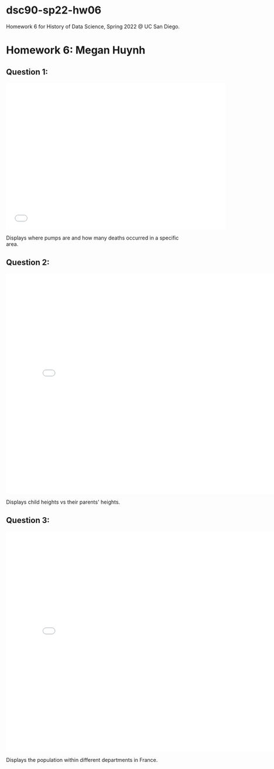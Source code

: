 # dsc90-sp22-hw06
Homework 6 for History of Data Science, Spring 2022 @ UC San Diego.

<h1>Homework 6: Megan Huynh</h1>

<h2>Question 1:</h2>
<iframe src='./snow-map (1).html' width=600 height=400 frameBorder=0></iframe>
<p>Displays where pumps are and how many deaths occurred in a specific area.</p>

<h2>Question 2:</h2>
<iframe src='./galton-fig (1).html' width=800 height=600 frameBorder=0></iframe>
<p>Displays child heights vs their parents' heights.</p>

<h2>Question 3:</h2>
<iframe src='./france-fig (1).html' width=800 height=600 frameBorder=0></iframe>
<p>Displays the population within different departments in France.</p>

